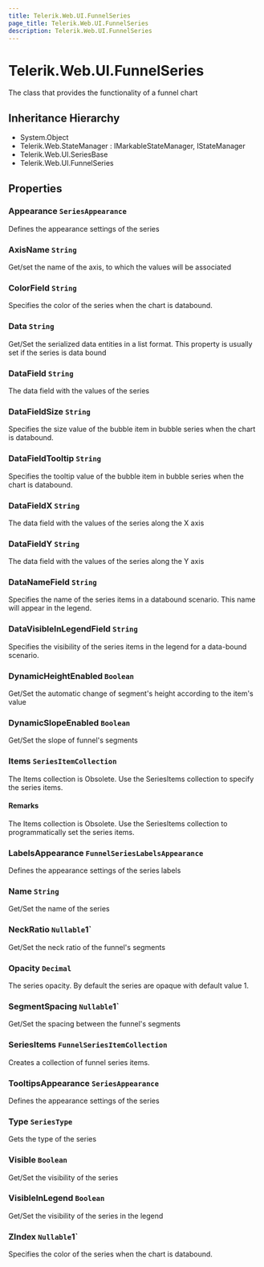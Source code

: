 ```yaml
---
title: Telerik.Web.UI.FunnelSeries
page_title: Telerik.Web.UI.FunnelSeries
description: Telerik.Web.UI.FunnelSeries
---
```


# Telerik.Web.UI.FunnelSeries

The class that provides the functionality of a funnel chart

## Inheritance Hierarchy

* System.Object
* Telerik.Web.StateManager : IMarkableStateManager, IStateManager
* Telerik.Web.UI.SeriesBase
* Telerik.Web.UI.FunnelSeries

## Properties

###  Appearance `SeriesAppearance`

Defines the appearance settings of the series

###  AxisName `String`

Get/set the name of the axis, to which the values will be associated

###  ColorField `String`

Specifies the color of the series when the chart is databound.

###  Data `String`

Get/Set the serialized data entities in a list format. This property is usually set if the series is data bound

###  DataField `String`

The data field with the values of the series

###  DataFieldSize `String`

Specifies the size value of the bubble item in bubble series when the chart is databound.

###  DataFieldTooltip `String`

Specifies the tooltip value of the bubble item in bubble series when the chart is databound.

###  DataFieldX `String`

The data field with the values of the series along the X axis

###  DataFieldY `String`

The data field with the values of the series along the Y axis

###  DataNameField `String`

Specifies the name of the series items in a databound scenario. This name will appear in the legend.

###  DataVisibleInLegendField `String`

Specifies the visibility of the series items in the legend for a data-bound scenario.

###  DynamicHeightEnabled `Boolean`

Get/Set the automatic change of segment's height according to the item's value

###  DynamicSlopeEnabled `Boolean`

Get/Set the slope of funnel's segments

###  Items `SeriesItemCollection`

The Items collection is Obsolete. Use the SeriesItems collection to specify the series items.

#### Remarks
The Items collection is Obsolete. Use the SeriesItems collection to programmatically set the series items.

###  LabelsAppearance `FunnelSeriesLabelsAppearance`

Defines the appearance settings of the series labels

###  Name `String`

Get/Set the name of the series

###  NeckRatio `Nullable`1`

Get/Set the neck ratio of the funnel's segments

###  Opacity `Decimal`

The series opacity. By default the series are opaque with default value 1.

###  SegmentSpacing `Nullable`1`

Get/Set the spacing between the funnel's segments

###  SeriesItems `FunnelSeriesItemCollection`

Creates a collection of funnel series items.

###  TooltipsAppearance `SeriesAppearance`

Defines the appearance settings of the series

###  Type `SeriesType`

Gets the type of the series

###  Visible `Boolean`

Get/Set the visibility of the series

###  VisibleInLegend `Boolean`

Get/Set the visibility of the series in the legend

###  ZIndex `Nullable`1`

Specifies the color of the series when the chart is databound.

